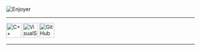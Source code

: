 ![Enjoyer](https://img.shields.io/badge/Porn-Hub-orange)

---

<img src="https://cdn.jsdelivr.net/gh/devicons/devicon/icons/cplusplus/cplusplus-original.svg" title = C++ width="40" height="40"/>
<img src="https://cdn.jsdelivr.net/gh/devicons/devicon/icons/visualstudio/visualstudio-plain.svg" title = VisualStudio width="40" height="40"/>
<img src="https://cdn.jsdelivr.net/gh/devicons/devicon/icons/github/github-original.svg" title = GitHub width="40" height="40"/>

---
